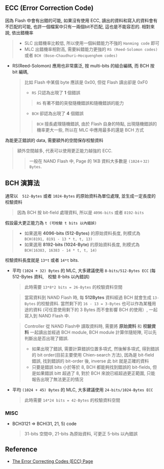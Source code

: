 ECC (Error Correction Code)
---

因為 Flash 中會有出錯的可能, 如果沒有使用 ECC, 讀出的資料和寫入的資料會有不匹配的可能, 也許一個檔案中只有一兩個bit不匹配, 這也是不能容忍的.
相對來說, 依出錯機率
> + SLC 出錯機率比較低, 所以使用一個糾錯能力不強的 `Hanming code` 即可
> + MLC 出錯機率相對高, 需要糾錯能力更強的 `RS (Reed-Solomon codes)` 或者 `BCH (Bose–Chaudhuri–Hocquenghem codes)`



+ RS(Reed-Solomon) 應用也非常廣泛, 按 multi-bits 的組合編碼, 而 BCH 按 bit 編碼,
    > 比如 Flash 中某個 byte 應該是 0x00, 但從 Flash 讀出卻是 0xF0
    > + `RS` 只認為出現了 **1** 個錯誤
    >> `RS` 有著不錯的突發隨機錯誤和隨機錯誤的能力
    > + `BCH` 卻認為出現了 **4** 個錯誤
    >> `BCH` 擅長處理隨機錯誤, 由於 Flash 自身的特點, 出現隨機錯誤的機率更大一些, 所以在 MLC 中應用最多的還是 BCH 方式



為能更正錯誤的 data, 需要額外的空間保存校驗資料
> 額外空間越多, 代表可以使用更正能力越強的 ECC.
>> 一般在 NAND Flash 中, Page 的 1KB 資料大多數是 `(1024＋32) Bytes`.



## BCH 演算法

通常以　`512-Bytes` 或者 `1024-Bytes` 的原始資料為單位處理, 並生成一定長度的校驗資料
> 因為 BCH 按 bit-field 處理資料, 所以是 `4096-bits` 或者 `8192-bits`

假設最大更正能力為 `t (可校驗 t bits 以內錯誤)`
> + 如果選用 **4096-bits (512-Bytes)** 的原始資料長度, 則模式為 `BCH(8191, 8191 - 13 * t, t, 13)`
> + 如果選用 **8192-bits (1024-Byte)** 的原始資料長度, 則模式為 `BCH(16383, 16383 - 14 * t, t, 14)`

校驗資料長度就是 `13*t` 或者 `14*t` bits.

+ 平均 `(1024 + 32) Bytes` 的 MLC, 大多建議使用 `8-bits/512-Bytes ECC` (每 512-Bytes 資料,　校驗 8-bits 以內錯誤)
    >  此時需要 `13*8*2 bits = 26-Bytes` 的校驗資料空間

    > 當寫資料到 NAND Flash 時, 每 **512Bytes** 資料經過 BCH 就會生成 `13-Bytes` 的校驗資料.
    當然剩下的 `16 - 13 = 3-Bytes` 也可以作為某種用途的資料 (可任意使用剩下的 3 Bytes 而不會影響 BCH 的使用）, 一起寫入到 NAND Flash 中.

    > Controller 從 NAND Flash中 讀取資料時, 需要將 **原始資料** 和 **校驗資料** 一起讀出並經過 BCH module, BCH module 計算伴隨矩陣, 可以先判斷出是否出現了錯誤.
    > + 如果出現了錯誤, 需要計算錯誤位置多項式, 然後解多項式, 得到錯誤的 bit order(目前主要使用 Chien-search 方法), 因為是 bit-field 錯誤, 找到錯誤的 bit-order 後, inverse 此 bit 就是正確的資料
    > + 只要是錯誤 bits 小於等於 8, BCH 都能夠找到錯誤的 bit-fields, 但是如果錯誤 bitt 超過了 8, 對於 BCH 來說已經超過更正範圍, 只能報告出現了無法更正的情況


+ 平均 `(1024 + 45) Bytes` 的 MLC, 大多建議使用 `24-bits/1024-Bytes ECC`
    > 此時需要 `14*24 bits = 42-Bytes` 的校驗資料空間


### MISC

+ BCH3121 => BCH(31, 21, 5) code
    > 31-bits 空間中, 21-bits 為原始資料, 可更正 5-bits 以內錯誤


## Reference

+ [The Error Correcting Codes (ECC) Page](http://www.eccpage.com/)
